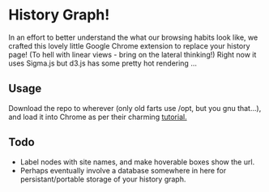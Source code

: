 # History Graph!

In an effort to better understand the what our browsing habits look like, we crafted this lovely little Google Chrome extension to replace your history page! (To hell with linear views - bring on the lateral thinking!) Right now it uses Sigma.js but d3.js has some pretty hot rendering ...

## Usage

Download the repo to wherever (only old farts use /opt, but you gnu that...), and load it into Chrome as per their charming [tutorial.](http://developer.chrome.com/extensions/getstarted.html#load)

## Todo

* Label nodes with site names, and make hoverable boxes show the url.
* Perhaps eventually involve a database somewhere in here for persistant/portable storage of your history graph.
